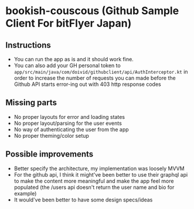 # bookish-couscous (Github Sample Client For bitFlyer Japan)

## Instructions
 - You can run the app as is and it should work fine.
 - You can also add your GH personal token to `app/src/main/java/com/doivid/githubclient/api/AuthInterceptor.kt` in order to increase the number of requests you can made before the Github API starts error-ing out with 403 http response codes

## Missing parts
 - No proper layouts for error and loading states
 - No proper layout/parsing for the user events
 - No way of authenticating the user from the app
 - No proper theming/color setup

## Possible improvements
 - Better specify the architecture, my implementation was loosely MVVM
 - For the github api, I think it might've been better to use their graphql api to make the content more meaningful and make the app feel more populated (the /users api doesn't return the user name and bio for example)
 - It would've been better to have some design specs/ideas